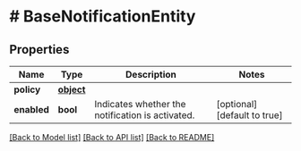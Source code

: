# # BaseNotificationEntity

## Properties

Name | Type | Description | Notes
------------ | ------------- | ------------- | -------------
**policy** | [**object**](.md) |  | 
**enabled** | **bool** | Indicates whether the notification is activated. | [optional] [default to true]

[[Back to Model list]](../../README.md#documentation-for-models) [[Back to API list]](../../README.md#documentation-for-api-endpoints) [[Back to README]](../../README.md)


